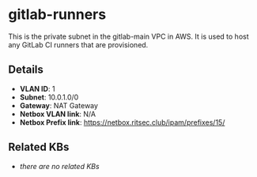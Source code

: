 # gitlab-runners

This is the private subnet in the gitlab-main VPC in AWS. It is used to host
any GitLab CI runners that are provisioned.

## Details

- **VLAN ID**: 1
- **Subnet**: 10.0.1.0/0
- **Gateway**: NAT Gateway
- **Netbox VLAN link**: N/A
- **Netbox Prefix link**: https://netbox.ritsec.club/ipam/prefixes/15/

## Related KBs

- _there are no related KBs_